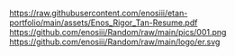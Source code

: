 https://raw.githubusercontent.com/enosiii/etan-portfolio/main/assets/Enos_Rigor_Tan-Resume.pdf
<br>
https://github.com/enosiii/Random/raw/main/pics/001.png
<br>
https://github.com/enosiii/Random/raw/main/logo/er.svg
